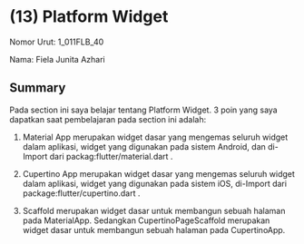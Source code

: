 # (13) Platform Widget
Nomor Urut: 1_011FLB_40

Nama: Fiela Junita Azhari

## Summary
Pada section ini saya belajar tentang Platform Widget.
3 poin yang saya dapatkan saat pembelajaran pada section ini adalah:
1. Material App merupakan widget dasar yang mengemas seluruh widget dalam aplikasi, widget yang digunakan pada sistem Android, dan di-Import dari packag:flutter/material.dart .

2. Cupertino App merupakan widget dasar yang mengemas seluruh widget dalam aplikasi, widget yang digunakan pada sistem iOS, di-Import dari package:flutter/cupertino.dart .

3. Scaffold merupakan widget dasar untuk membangun sebuah halaman pada  MaterialApp. Sedangkan CupertinoPageScaffold merupakan widget dasar untuk membangun sebuah halaman pada CupertinoApp.
